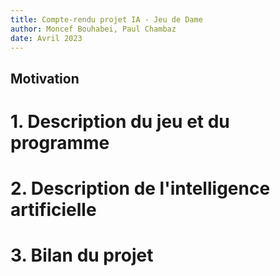 ```yaml
---
title: Compte-rendu projet IA - Jeu de Dame
author: Moncef Bouhabei, Paul Chambaz
date: Avril 2023
---
```


## Motivation



# 1. Description du jeu et du programme

# 2. Description de l'intelligence artificielle

# 3. Bilan du projet
